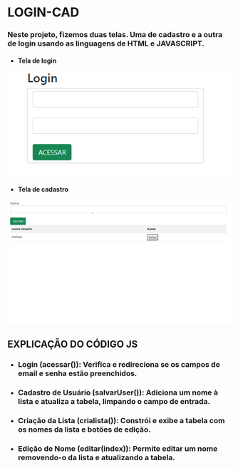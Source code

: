 # LOGIN-CAD 

### Neste projeto, fizemos duas telas. Uma de cadastro e a outra de login usando as linguagens de HTML e JAVASCRIPT.

* #### Tela de login  

![LOGIN-CAD](img/login.png)

* #### Tela de cadastro  

![LOGIN-CAD](img/cad.png)

## EXPLICAÇÃO DO CÓDIGO JS

* ### Login (acessar()): Verifica e redireciona se os campos de email e senha estão preenchidos.

* ### Cadastro de Usuário (salvarUser()): Adiciona um nome à lista e atualiza a tabela, limpando o campo de entrada.

* ### Criação da Lista (crialista()): Constrói e exibe a tabela com os nomes da lista e botões de edição.

* ### Edição de Nome (editar(index)): Permite editar um nome removendo-o da lista e atualizando a tabela.